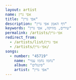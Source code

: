 ```yaml
---
layout: artist
name: אפי גרין
title: "אפי גרין"
description: "דף האמן אפי גרין"
keywords: "שירים, מוזיקה, אפי גרין"
permalink: /artists/אפי-גרין
redirect_from:
  - /artists/list/אפי גרין
  - /artists/אפי-גרין/
songs:
  - number: "45719"
    name: "נחמו נחמו עמי"
    album: "סינגלים"
    artist: "אפי גרין"
---
```

